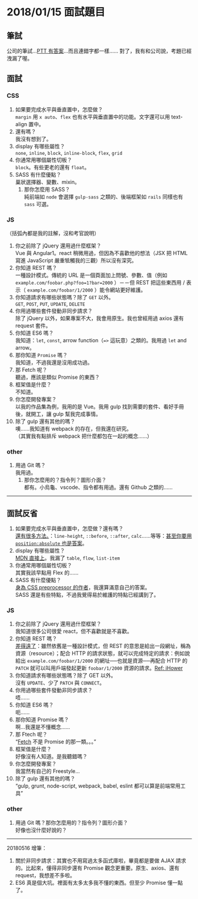 #  2018/01/15 面試題目

## 筆試
公司的筆試…[PTT 有答案](https://www.ptt.cc/bbs/Ajax/M.1371198760.A.DDB.html)…而且連錯字都一樣……
對了，我有和公司說，考題已經洩漏了喔。

## 面試
### CSS
1. 如果要完成水平與垂直置中，怎麼做？<br />`margin` 用 `x auto`、`flex` 也有水平與垂直置中的功能。文字還可以用 text-align 置中。
  1. 還有嗎？<br />我沒有想到了。
2. display 有哪些屬性？<br />`none`, `inline`, `block`, `inline-block`, `flex`, `grid`
  1. 你通常用哪個屬性切板？<br />`block`。有些更老的還有 `float`。
3. SASS 有什麼優點？<br />巢狀選擇器、變數、mixin。
	1. 那你怎麼用 SASS？ <br /> 純前端如 `node` 會選擇 `gulp-sass` 之類的、後端框架如 `rails` 同樣也有 `sass` 可選。 

### JS
（括弧內都是我的註解，沒和考官說明）

1. 你之前除了 jQuery 還用過什麼框架？<br>Vue 與 Angular1。react 稍微用過，但因為不喜歡他的想法（JSX 把 HTML 寫進 JavaScript 嚴重牴觸我的三觀）所以沒有深究。
2. 你知道 REST 嗎？<br>一種設計模式。傳統的 URL 是一個頁面加上問號、參數、值（例如 `example.com/foobar.php?foo=1?bar=2000` ）－－但 REST 把這些東西用 / 表示（ `example.com/foobar/1/2000` ）能令網站更好維護。
3. 你知道請求有哪些狀態嗎？除了 `GET` 以外。<br>`GET`, `POST`, `PUT`, `UPDATE`, `DELETE`
4. 你用過哪些套件發動非同步請求？<br>除了 jQuery 以外，如果專案不大，我會用原生。我也曾經用過 axios 還有 request 套件。
5. 你知道 ES6 嗎？<br>我知道：`let`, `const`, arrow function（`=>` 這玩意）之類的。我用過 `let` and arrow。
  1. 那你知道 `Promise` 嗎？<br>我知道，不過我還是沒用成功過。
  2. 那 Fetch 呢？<br>聽過，應該是類似 Promise 的東西？
6. 框架值是什麼？<br>不知道。
7. 你怎麼開發專案？<br>以我的作品集為例，我用的是 Vue。我用 gulp 找到需要的套件、看好手冊後，就開工，讓 gulp 幫我完成事情。
  1. 除了 gulp 還有其他的嗎？<br>噢......我知道有 webpack 的存在，但我還在研究。<br>（其實我有點排斥 webpack 把什麼都包在一起的概念......）

### other
1. 用過 Git 嗎？<br>我用過。
    1. 那你怎麼用的？指令列？圖形介面？<br>都有。小烏龜、vscode、指令都有用過。還有 Github 之類的……

---

## 面試反省
1. 如果要完成水平與垂直置中，怎麼做？還有嗎？<br />[還有很多方法。](http://www.oxxostudio.tw/articles/201502/css-vertical-align-7methods.html)：`line-height`, `::before`, `::after`, `calc`......等等：[甚至你要用 `position:absolute` 也是答案](http://www.flycan.com/article/css/css-div-position-center-1562.html)。
2. display 有哪些屬性？<br />[MDN 直接上](https://developer.mozilla.org/en-US/docs/Web/CSS/display)。我漏了 `table`, `flow`, `list-item`
  1. 你通常用哪個屬性切板？ <br /> 其實我該早點用 Flex 的……
3. SASS 有什麼優點？<br />[身為 CSS preprocessor 的作者](https://developer.mozilla.org/en-US/docs/Glossary/CSS_preprocessor)，我還算滿意自己的答案。<br /> SASS 還是有些特點，不過我覺得易於維護的特點已經講到了。

### JS
1. 你之前除了 jQuery 還用過什麼框架？<br />我知道很多公司很愛 react，但不喜歡就是不喜歡。
2. 你知道 REST 嗎？<br />[差得遠了](https://zh.wikipedia.org/zh-tw/具象狀態傳輸)：雖然依舊是一種設計模式，但 REST 的意思是給出一段網址，稱為資源（resource）；配合 HTTP 的請求狀態，就可以完成特定的請求：例如說給出 `example.com/foobar/1/2000` 的網址──也就是資源──再配合 HTTP 的 `PATCH` 就可以叫用戶端發起更新 `foobar/1/2000` 資源的請求。[Ref: iHower](https://ihower.tw/blog/archives/1542)
3. 你知道請求有哪些狀態嗎？除了 GET 以外。<br>沒有 `UPDATE`、少了 `PATCH` 與 `CONNECT`。
4. 你用過哪些套件發動非同步請求？<br>唔……
5. 你知道 ES6 嗎？<br>呃……
  1. 那你知道 Promise 嗎？<br>啊…我還是不懂概念……
  2. 那 Ftech 呢？<br /><q cite="@calpaliu"><a href="https://developer.mozilla.org/en-US/docs/Web/API/Fetch_API">Fetch</a> 不是 Promise 的那一類。。。</q>
6. 框架值是什麼？<br />好像沒有人知道。是我聽錯嗎？
7. 你怎麼開發專案？<br />我當然有自己的 Freestyle...
  1. 除了 gulp 還有其他的嗎？<br /><q cite="@calpaliu">gulp, grunt, node-script, webpack, babel, eslint 都可以算是前端常用工具</q>

### other
1. 用過 Git 嗎？那你怎麼用的？指令列？圖形介面？<br />好像也沒什麼好說的？

---

20180516 增筆：

1. 關於非同步請求：其實也不用寫過太多函式庫啦，畢竟都是要做 AJAX 請求的。比起來，懂得非同步還有 Promise 觀念更重要。原生、axios、還有 request，我想差不多啦。
2. ES6 真是個大坑。裡面有太多太多我不懂的東西。但至少 Promise 懂一點了。